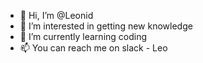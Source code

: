 - 👋 Hi, I’m @Leonid
- 👀 I’m interested in getting new knowledge
- 🌱 I’m currently learning coding
- 📫 You can reach me on slack - Leo

<!---
LeoBrOd/LeoBrOd is a ✨ special ✨ repository because its `README.md` (this file) appears on your GitHub profile.
You can click the Preview link to take a look at your changes.
--->
